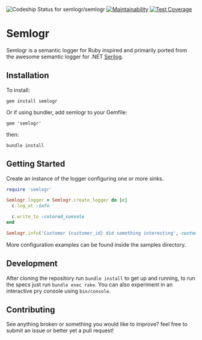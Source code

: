 ![Codeship Status for semlogr/semlogr](https://codeship.com/projects/b5709d40-3693-0134-2dce-36dc468776c7/status?branch=master)
[![Maintainability](https://api.codeclimate.com/v1/badges/289a454f148f5706116f/maintainability)](https://codeclimate.com/github/semlogr/semlogr/maintainability)
[![Test Coverage](https://api.codeclimate.com/v1/badges/289a454f148f5706116f/test_coverage)](https://codeclimate.com/github/semlogr/semlogr/test_coverage)

# Semlogr

Semlogr is a semantic logger for Ruby inspired and primarily ported from the awesome semantic logger for .NET [Serilog](http://serilog.net/).

## Installation

To install:

    gem install semlogr

Or if using bundler, add semlogr to your Gemfile:

    gem 'semlogr'

then:

    bundle install

## Getting Started

Create an instance of the logger configuring one or more sinks. 

```ruby
require 'semlogr'

Semlogr.logger = Semlogr.create_logger do |c|
  c.log_at :info

  c.write_to :colored_console
end

Semlogr.info('Customer {customer_id} did something interesting', customer_id: 1234)
```

More configuration examples can be found inside the samples directory.

## Development

After cloning the repository run `bundle install` to get up and running, to run the specs just run `bundle exec rake`. You can also experiment in an interactive pry console using `bin/console`.

## Contributing

See anything broken or something you would like to improve? feel free to submit an issue or better yet a pull request!
